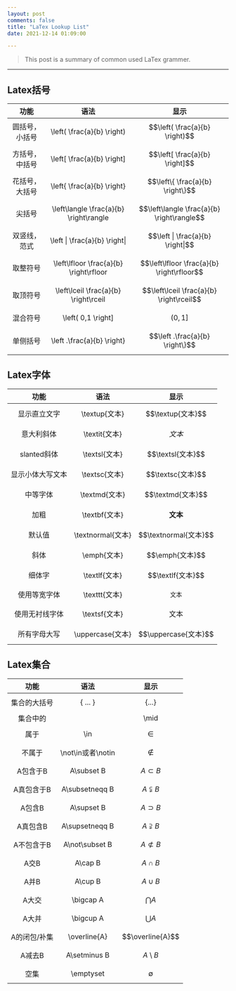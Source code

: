 ```yaml
---
layout: post
comments: false
title: "LaTex Lookup List"
date: 2021-12-14 01:09:00

---
```


> This post is a summary of common used LaTex grammer.


<!--more-->



---


## Latex括号


| 功能 | 语法 | 显示 |
| :------: | :------: | :------: |
| 圆括号，小括号 | \left( \frac{a}{b} \right) | $$\left( \frac{a}{b} \right)$$ |
| 方括号，中括号 | \left[ \frac{a}{b} \right] | $$\left[ \frac{a}{b} \right]$$ |
| 花括号，大括号 | \left\{ \frac{a}{b} \right\} | $$\left\{ \frac{a}{b} \right\}$$ |
| 尖括号 | \left\langle \frac{a}{b} \right\rangle | $$\left\langle \frac{a}{b} \right\rangle$$ |
| 双竖线，范式 | \left \| \frac{a}{b} \right\| | $$\left \| \frac{a}{b} \right\|$$ |
| 取整符号 | \left\lfloor \frac{a}{b} \right\rfloor | $$\left\lfloor \frac{a}{b} \right\rfloor$$ |
| 取顶符号 | \left\lceil \frac{a}{b} \right\rceil | $$\left\lceil \frac{a}{b} \right\rceil$$ |
| 混合符号 | \left( 0,1 \right] | $$\left( 0,1 \right]$$ |
| 单侧括号 | \left .\frac{a}{b} \right\} | $$\left .\frac{a}{b} \right\}$$ |


## Latex字体
| 功能 | 语法 | 显示 |
| :------: | :------: | :------: |
| 显示直立文字 | \textup{文本} | $$\textup{文本}$$ |
| 意大利斜体 | \textit{文本} | $$\textit{文本}$$ |
| slanted斜体 | \textsl{文本} | $$\textsl{文本}$$ |
| 显示小体大写文本 | \textsc{文本} | $$\textsc{文本}$$ |
| 中等字体 | \textmd{文本} | $$\textmd{文本}$$ |
| 加粗 | \textbf{文本} | $$\textbf{文本}$$ |
| 默认值 | \textnormal{文本} | $$\textnormal{文本}$$ |
| 斜体 | \emph{文本} | $$\emph{文本}$$ |
| 细体字 | \textlf{文本} | $$\textlf{文本}$$ |
| 使用等宽字体 | \texttt{文本} | $$\texttt{文本}$$ |
| 使用无衬线字体 | \textsf{文本} | $$\textsf{文本}$$ |
| 所有字母大写 | \uppercase{文本} | $$\uppercase{文本}$$ |


## Latex集合
| 功能 | 语法 | 显示 |
| :------: | :------: | :------: |
| 集合的大括号 | \{ ... \} | $$\{ ... \}$$ |
|集合中的| | \mid | $$\mid$$ |
| 属于 | \in | $$\in$$ |
| 不属于 | \not\in或者\notin | $$\not\in$$ |
| A包含于B | A\subset B | $$A\subset B$$ |
| A真包含于B | A\subsetneqq B | $$A\subsetneqq B$$ |
| A包含B | A\supset B | $$A\supset B$$ |
| A真包含B | A\supsetneqq B | $$A\supsetneqq B$$ |
| A不包含于B | A\not\subset B | $$A\not\subset B$$ |
| A交B | A\cap B | $$A\cap B$$ |
| A并B | A\cup B | $$A\cup B$$ |
| A大交 | \bigcap A | $$\bigcap A$$ |
| A大并 | \bigcup A | $$\bigcup A$$ |
| A的闭包/补集 | \overline{A} | $$\overline{A}$$ |
| A减去B | A\setminus B | $$A\setminus B$$ |
| 空集 | \emptyset | $$\emptyset$$ |
